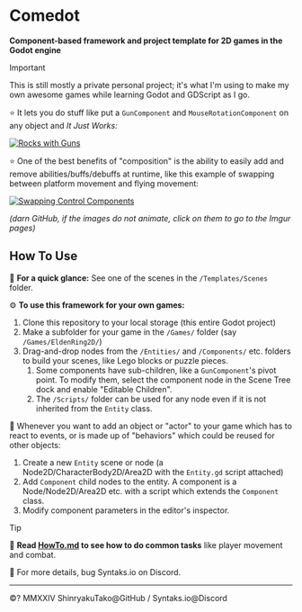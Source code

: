 # Comedot

**Component-based framework and project template for 2D games in the Godot engine**

> [!IMPORTANT]
> This is still mostly a private personal project; it's what I'm using to make my own awesome games while learning Godot and GDScript as I go.

⭐️ It lets you do stuff like put a `GunComponent` and `MouseRotationComponent` on any object and _It Just Works:_ 

[![Rocks with Guns](https://i.imgur.com/wH84m23.gif)](https://i.imgur.com/wH84m23.gifv)

⭐️ One of the best benefits of "composition" is the ability to easily add and remove abilities/buffs/debuffs at runtime, like this example of swapping between platform movement and flying movement:

[![Swapping Control Components](https://i.imgur.com/IxxOXX6.gif)](https://i.imgur.com/IxxOXX6.gifv)

_(darn GitHub, if the images do not animate, click on them to go to the Imgur pages)_

## How To Use

🚀 **For a quick glance:** See one of the scenes in the `/Templates/Scenes` folder.

⚙️ **To use this framework for your own games:**
1. Clone this repository to your local storage (this entire Godot project)
2. Make a subfolder for your game in the `/Games/` folder (say `/Games/EldenRing2D/`)
3. Drag-and-drop nodes from the `/Entities/` and `/Components/` etc. folders to build your scenes, like Lego blocks or puzzle pieces.
	1. Some components have sub-children, like a `GunComponent`'s pivot point. To modify them, select the component node in the Scene Tree dock and enable "Editable Children".
	2. The `/Scripts/` folder can be used for any node even if it is not inherited from the `Entity` class.

🧩 Whenever you want to add an object or "actor" to your game which has to react to events, or is made up of "behaviors" which could be reused for other objects:
1. Create a new `Entity` scene or node (a Node2D/CharacterBody2D/Area2D with the `Entity.gd` script attached)
2. Add `Component` child nodes to the entity. A component is a Node/Node2D/Area2D etc. with a script which extends the `Component` class.
3. Modify component parameters in the editor's inspector.

> [!TIP]
> 📜 **Read [HowTo.md](HowTo.md) to see how to do common tasks** like player movement and combat.

💬 For more details, bug Syntaks.io on Discord.

----

©? MMXXIV ShinryakuTako@GitHub / Syntaks.io@Discord
